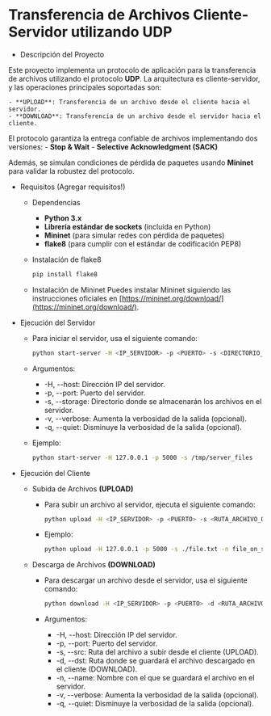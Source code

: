 # Transferencia de Archivos Cliente-Servidor utilizando UDP

- Descripción del Proyecto

Este proyecto implementa un protocolo de aplicación para la transferencia de archivos utilizando el protocolo **UDP**. La arquitectura es cliente-servidor, y las operaciones principales soportadas son:

    - **UPLOAD**: Transferencia de un archivo desde el cliente hacia el servidor.
    - **DOWNLOAD**: Transferencia de un archivo desde el servidor hacia el cliente.

El protocolo garantiza la entrega confiable de archivos implementando dos versiones:
    - **Stop & Wait**
    - **Selective Acknowledgment (SACK)**

Además, se simulan condiciones de pérdida de paquetes usando **Mininet** para validar la robustez del protocolo.

- Requisitos
 (Agregar requisitos!)

    - Dependencias
        - **Python 3.x** 
        - **Librería estándar de sockets** (incluida en Python)
        - **Mininet** (para simular redes con pérdida de paquetes)
        - **flake8** (para cumplir con el estándar de codificación PEP8)

    - Instalación de flake8
        ```bash
        pip install flake8
        ```

    - Instalación de Mininet
        Puedes instalar Mininet siguiendo las instrucciones oficiales en [https://mininet.org/download/](https://mininet.org/download/).

- Ejecución del Servidor
    - Para iniciar el servidor, usa el siguiente comando:
        ``` bash
        python start-server -H <IP_SERVIDOR> -p <PUERTO> -s <DIRECTORIO_ALMACENAMIENTO> [-v | -q]
        ```

    - Argumentos:
        - -H, --host: Dirección IP del servidor.
        - -p, --port: Puerto del servidor.
        - -s, --storage: Directorio donde se almacenarán los archivos en el servidor.
        - -v, --verbose: Aumenta la verbosidad de la salida (opcional).
        - -q, --quiet: Disminuye la verbosidad de la salida (opcional).

    - Ejemplo:
        ```bash 
        python start-server -H 127.0.0.1 -p 5000 -s /tmp/server_files
        ```

- Ejecución del Cliente
    - Subida de Archivos **(UPLOAD)**
        - Para subir un archivo al servidor, ejecuta el siguiente comando:
            ```bash
            python upload -H <IP_SERVIDOR> -p <PUERTO> -s <RUTA_ARCHIVO_ORIGEN> -n <NOMBRE_ARCHIVO_DESTINO> [-v | -q]
            ```

        - Ejemplo:
            ```bash 
            python upload -H 127.0.0.1 -p 5000 -s ./file.txt -n file_on_server.txt
            ```

    - Descarga de Archivos **(DOWNLOAD)**
        - Para descargar un archivo desde el servidor, usa el siguiente comando:
            ```bash
            python download -H <IP_SERVIDOR> -p <PUERTO> -d <RUTA_ARCHIVO_DESTINO> -n <NOMBRE_ARCHIVO_SERVIDOR> [-v | -q]
            ```

        - Argumentos:
            - -H, --host: Dirección IP del servidor.
            - -p, --port: Puerto del servidor.
            - -s, --src: Ruta del archivo a subir desde el cliente (UPLOAD).
            - -d, --dst: Ruta donde se guardará el archivo descargado en el cliente (DOWNLOAD).
            - -n, --name: Nombre con el que se guardará el archivo en el servidor.
            - -v, --verbose: Aumenta la verbosidad de la salida (opcional).
            - -q, --quiet: Disminuye la verbosidad de la salida (opcional).
